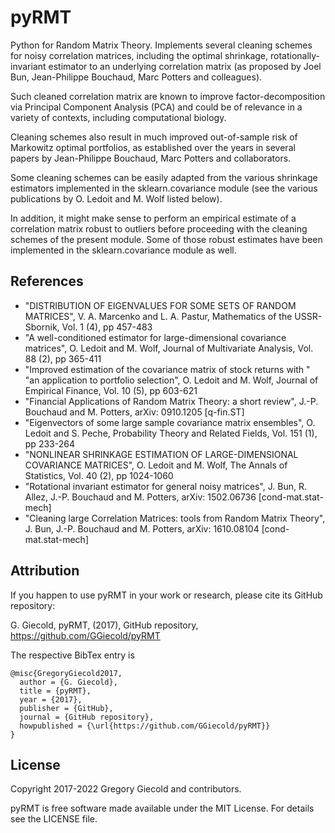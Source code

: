 # pyRMT
Python for Random Matrix Theory. Implements several cleaning schemes for noisy correlation matrices, 
including the optimal shrinkage, rotationally-invariant estimator
to an underlying correlation matrix (as proposed by Joel Bun, 
Jean-Philippe Bouchaud, Marc Potters and colleagues).

Such cleaned correlation matrix are known to improve factor-decomposition
via Principal Component Analysis (PCA) and could be of relevance in a variety 
of contexts, including computational biology.

Cleaning schemes also result in much improved out-of-sample risk
of Markowitz optimal portfolios, as established over the years
in several papers by Jean-Philippe Bouchaud, Marc Potters and collaborators.

Some cleaning schemes can be easily adapted from the various shrinkage
estimators implemented in the sklearn.covariance module 
(see the various publications by O. Ledoit and M. Wolf listed below).

In addition, it might make sense to perform an empirical estimate
of a correlation matrix robust to outliers before proceeding with
the cleaning schemes of the present module. Some of those robust estimates
have been implemented in the sklearn.covariance module as well. 


References
----------
* "DISTRIBUTION OF EIGENVALUES FOR SOME SETS OF RANDOM MATRICES",
  V. A. Marcenko and L. A. Pastur, Mathematics of the USSR-Sbornik, Vol. 1 (4), pp 457-483
* "A well-conditioned estimator for large-dimensional covariance matrices",
  O. Ledoit and M. Wolf, Journal of Multivariate Analysis, Vol. 88 (2), pp 365-411
* "Improved estimation of the covariance matrix of stock returns with "
  "an application to portfolio selection",
  O. Ledoit and M. Wolf, Journal of Empirical Finance, Vol. 10 (5), pp 603-621
* "Financial Applications of Random Matrix Theory: a short review",
  J.-P. Bouchaud and M. Potters, arXiv: 0910.1205 [q-fin.ST]
* "Eigenvectors of some large sample covariance matrix ensembles",
  O. Ledoit and S. Peche, Probability Theory and Related Fields, Vol. 151 (1), pp 233-264
* "NONLINEAR SHRINKAGE ESTIMATION OF LARGE-DIMENSIONAL COVARIANCE MATRICES",
  O. Ledoit and M. Wolf, The Annals of Statistics, Vol. 40 (2), pp 1024-1060 
* "Rotational invariant estimator for general noisy matrices",
  J. Bun, R. Allez, J.-P. Bouchaud and M. Potters, arXiv: 1502.06736 [cond-mat.stat-mech]
* "Cleaning large Correlation Matrices: tools from Random Matrix Theory",
  J. Bun, J.-P. Bouchaud and M. Potters, arXiv: 1610.08104 [cond-mat.stat-mech]
  

Attribution
-----------

If you happen to use pyRMT in your work or research, please cite its GitHub repository:

G. Giecold, pyRMT, (2017), GitHub repository, https://github.com/GGiecold/pyRMT

The respective BibTex entry is

```
@misc{GregoryGiecold2017,
  author = {G. Giecold},
  title = {pyRMT},
  year = {2017},
  publisher = {GitHub},
  journal = {GitHub repository},
  howpublished = {\url{https://github.com/GGiecold/pyRMT}}
}
```


License
-------

Copyright 2017-2022 Gregory Giecold and contributors.

pyRMT is free software made available under the MIT License. For details see the LICENSE file.
